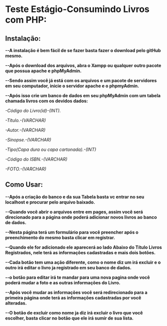 <h1>Teste Estágio-Consumindo Livros com PHP: </h1>

<h2>Instalação: </h2>

<b>--A instalação é bem fácil de se fazer basta fazer o download pelo gitHub mesmo.</b>

<b>--Após o download dos arquivos, abra o Xampp ou qualquer outro pacote que possua apache e phpMyAdmin.</b>

<b>--Sendo assim você já está com os arquivos e um pacote de servidores em seu computador, inicie o servidor apache e o phpmyAdmin.</b>

<b>--Após isso crie um banco de dados em seu phpMyAdmin com um tabela chamada livros com os devidos dados: </b>

<i> -Código do Livro(id)-(INT).</i>

<i> -Título.-(VARCHAR)</i>

<i> -Autor.-(VARCHAR)</i>

<i> -Sinopse.-(VARCHAR)</i>

<i> -Tipo(Capa dura ou capa cartonada).-(INT)</i>

<i> -Código do ISBN.-(VARCHAR)</i>

<i> -FOTO.-(VARCHAR)</i>

<h2>Como Usar: </h2>

<b>--Após a criação do banco e da sua Tabela basta vc entrar no seu localhost e procurar pelo arquivo baixado.</b>

<b>--Quando você abrir o arquivos entre em pages, assim você será direcionado para a página onde poderá adicionar novos livros ao banco de dados.</b>

<b>--Nesta página terá um formulário para você preencher após o preenchimento do mesmo basta clicar em registrar.</b>

<b>--Quando ele for adicionado ele aparecerá ao lado Abaixo do Título Livros Registrados, nele terá as informações cadastradas e mais dois botões.</b>

<b>--Cada botão tem uma ação diferente, como o nome diz um irá excluir e o outro irá editar o livro ja registrado em seu banco de dados.</b>

<b>--o botão para editar irá te mandar para uma nova pagina onde você poderá mudar a foto e as outras informações do Livro.</b>

<b>--Após você mudar as informações você será redirecionado para a primeira página onde terá as informações cadastradas por você alteradas.</b>

<b>--O botão de excluir como nome ja diz irá excluir o livro que você escolher, basta clicar no botão que ele irá sumir de sua lista.
</b>
